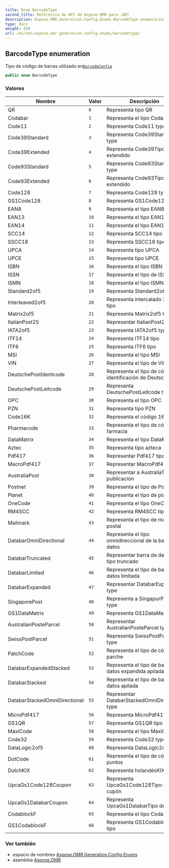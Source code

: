 ```yaml
---
title: Enum BarcodeType
second_title: Referencia de API de Aspose.OMR para .NET
description: Aspose.OMR.Generation.Config.Enums.BarcodeType enumeración. Tipo de código de barras utilizado enBarcodeConfig
type: docs
weight: 420
url: /es/net/aspose.omr.generation.config.enums/barcodetype/
---
```

## BarcodeType enumeration

Tipo de código de barras utilizado en[`BarcodeConfig`](../../aspose.omr.generation.config.elements/barcodeconfig/)

```csharp
public enum BarcodeType
```

### Valores

| Nombre | Valor | Descripción |
| --- | --- | --- |
| QR | `0` | Representa tipo QR |
| Codabar | `1` | Representa el tipo Codabar |
| Code11 | `2` | Representa Code11 type |
| Code39Standard | `3` | Representa Code39Standard type |
| Code39Extended | `4` | Representa Code39Tipo extendido |
| Code93Standard | `5` | Representa Code93Standard type |
| Code93Extended | `6` | Representa Code93Tipo extendido |
| Code128 | `7` | Representa Code128 type |
| GS1Code128 | `8` | Representa GS1Code128 type |
| EAN8 | `9` | Representa el tipo EAN8 |
| EAN13 | `10` | Representa el tipo EAN13 |
| EAN14 | `11` | Representa el tipo EAN14 |
| SCC14 | `12` | Representa SCC14 tipo |
| SSCC18 | `13` | Representa SSCC18 tipo |
| UPCA | `14` | Representa tipo UPCA |
| UPCE | `15` | Representa tipo UPCE |
| ISBN | `16` | Representa el tipo ISBN |
| ISSN | `17` | Representa el tipo de ISSN |
| ISMN | `18` | Representa el tipo ISMN |
| Standard2of5 | `19` | Representa Standard2of5 type |
| Interleaved2of5 | `20` | Representa intercalado 2 de 5 tipo |
| Matrix2of5 | `21` | Representa Matrix2of5 type |
| ItalianPost25 | `22` | Representar ItalianPost25 type |
| IATA2of5 | `23` | Representa IATA2of5 type |
| ITF14 | `24` | Representa ITF14 tipo |
| ITF6 | `25` | Representa ITF6 tipo |
| MSI | `26` | Representa el tipo MSI |
| VIN | `27` | Representa el tipo de VIN |
| DeutschePostIdentcode | `28` | Representa el tipo de código de identificación de DeutschePost |
| DeutschePostLeitcode | `29` | Representa DeutschePostLeitcode type |
| OPC | `30` | Representa el tipo OPC |
| PZN | `31` | Representa tipo PZN |
| Code16K | `32` | Representa el código 16K tipo |
| Pharmacode | `33` | Representa el tipo de código de farmacia |
| DataMatrix | `34` | Representa el tipo DataMatrix |
| Aztec | `35` | Representa tipo azteca |
| Pdf417 | `36` | Representar Pdf417 tipo |
| MacroPdf417 | `37` | Representar MacroPdf417 tipo |
| AustraliaPost | `38` | Representar a AustraliaTipo de publicación |
| Postnet | `39` | Representa el tipo de Postnet |
| Planet | `40` | Representa el tipo de planeta |
| OneCode | `41` | Representa el tipo OneCode |
| RM4SCC | `42` | Representa RM4SCC tipo |
| Mailmark | `43` | Representa el tipo de marca postal |
| DatabarOmniDirectional | `44` | Representa el tipo omnidireccional de la barra de datos |
| DatabarTruncated | `45` | Representar barra de datos de tipo truncado |
| DatabarLimited | `46` | Representa el tipo de barra de datos limitada |
| DatabarExpanded | `47` | Representar DatabarExpanded type |
| SingaporePost | `48` | Representa a SingapurPost type |
| GS1DataMatrix | `49` | Representa GS1DataMatrix tipo |
| AustralianPosteParcel | `50` | Representar AustralianPosteParcel type |
| SwissPostParcel | `51` | Representa SwissPostParcel type |
| PatchCode | `52` | Representa el tipo de código de parche |
| DatabarExpandedStacked | `53` | Representa el tipo de barra de datos expandida apilada |
| DatabarStacked | `54` | Representa el tipo de barra de datos apilada |
| DatabarStackedOmniDirectional | `55` | Representar DatabarStackedOmniDirectional type |
| MicroPdf417 | `56` | Representa MicroPdf417 tipo |
| GS1QR | `57` | Representa GS1QR tipo |
| MaxiCode | `58` | Representa el tipo MaxiCode |
| Code32 | `59` | Representa Code32 type |
| DataLogic2of5 | `60` | Representa DataLogic2of5 type |
| DotCode | `61` | Representa el tipo de código de puntos |
| DutchKIX | `62` | Representa holandésKIX tipo |
| UpcaGs1Code128Coupon | `63` | Representa UpcaGs1Code128Tipo de cupón |
| UpcaGs1DatabarCoupon | `64` | Representa UpcaGs1DatabarTipo de cupón |
| CodablockF | `65` | Representa el tipo CodablockF |
| GS1CodablockF | `66` | Representa GS1CodablockF tipo |

### Ver también

* espacio de nombres [Aspose.OMR.Generation.Config.Enums](../../aspose.omr.generation.config.enums/)
* asamblea [Aspose.OMR](../../)


